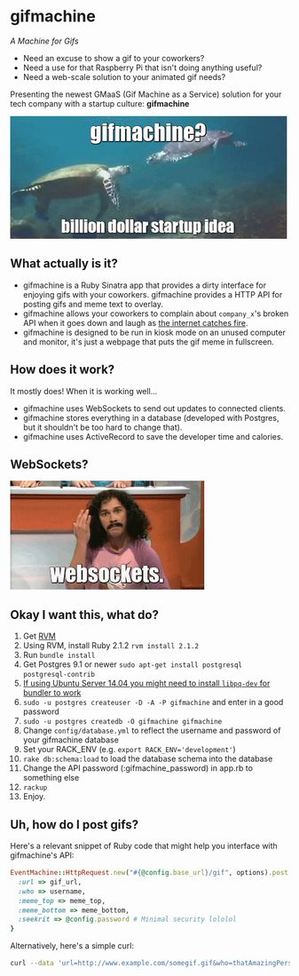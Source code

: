gifmachine
==========
*A Machine for Gifs*

- Need an excuse to show a gif to your coworkers? 
- Need a use for that Raspberry Pi that isn't doing anything useful?
- Need a web-scale solution to your animated gif needs?

Presenting the newest GMaaS (Gif Machine as a Service) solution for your tech company with a startup culture: **gifmachine**

![billion dollar startup idea](info/gifmachine-1.gif)

What actually is it?
--------------------
- gifmachine is a Ruby Sinatra app that provides a dirty interface for enjoying gifs with your coworkers. gifmachine provides a HTTP API for posting gifs and meme text to overlay.
- gifmachine allows your coworkers to complain about `company_x`'s broken API when it goes down and laugh as [the internet catches fire](http://istheinternetonfire.com/).
- gifmachine is designed to be run in kiosk mode on an unused computer and monitor, it's just a webpage that puts the gif meme in fullscreen.

How does it work?
-----------------
It mostly does! When it is working well...
- gifmachine uses WebSockets to send out updates to connected clients.
- gifmachine stores everything in a database (developed with Postgres, but it shouldn't be too hard to change that).
- gifmachine uses ActiveRecord to save the developer time and calories.

WebSockets?
-----------
![websockets are magic](info/gifmachine-2.gif)

Okay I want this, what do?
----------
1. Get [RVM](http://rvm.io/rvm/install)
2. Using RVM, install Ruby 2.1.2 `rvm install 2.1.2`
3. Run `bundle install`
4. Get Postgres 9.1 or newer `sudo apt-get install postgresql postgresql-contrib`
5. [If using Ubuntu Server 14.04 you might need to install `libpq-dev` for bundler to work](http://stackoverflow.com/a/6040822/831768)
6. `sudo -u postgres createuser -D -A -P gifmachine` and enter in a good password
7. `sudo -u postgres createdb -O gifmachine gifmachine` 
8. Change `config/database.yml` to reflect the username and password of your gifmachine database
9. Set your RACK_ENV (e.g. `export RACK_ENV='development'`)
10. `rake db:schema:load` to load the database schema into the database
11. Change the API password (:gifmachine_password) in app.rb to something else
12. `rackup`
13. Enjoy.


Uh, how do I post gifs?
-----------------------
Here's a relevant snippet of Ruby code that might help you interface with gifmachine's API:

```ruby
EventMachine::HttpRequest.new("#{@config.base_url}/gif", options).post :body => {
  :url => gif_url,
  :who => username,
  :meme_top => meme_top,
  :meme_bottom => meme_bottom,
  :seekrit => @config.password # Minimal security lololol
}
```

Alternatively, here's a simple curl:
```bash
curl --data 'url=http://www.example.com/somegif.gif&who=thatAmazingPerson&meme_top=herp&meme_bottom=derp&seekrit=yourSuperSecretPasswordFromAppRb' 'http://yourGifMachineUrl/gif'
```
